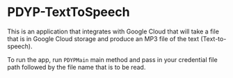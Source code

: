 # PDYP-TextToSpeech

This is an application that integrates with Google Cloud that will take a file that is in Google Cloud storage and produce an MP3 file of the text (Text-to-speech).

To run the app, run `PDYPMain` main method and pass in your credential file path followed by the file name that is to be read. 

